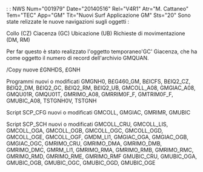  :  : NWS Num="001979" Date="20140516" Rel="V4R1" Atr="M. Cattaneo" Tem="TEC" App="GM" Tit="Nuovi Surf Applicazione GM" Sts="20"
Sono state relizzate le nuove navigazioni sugli oggetti : 

Collo (CZ)
Ciacenza (GC)
Ubicazione (UB)
Richieste di movimentazione (DM, RM)

Per far questo è stato realizzato l'oggetto temporaneo'GC' Giacenza, che ha come oggetto il numero
di record dell'archivio GMQUAN.

/Copy nuove
£GNHDS, £GNH

Programmi nuovi o modificati
GMGNH0,     B£G460_GM,  B£ICFS,  B£IQ2_CZ, B£IQ2_DM,   B£IQ2_GC,   B£IQ2_RM,   B£IQ2_UB, GMCOLL_A08, GMGIAC_A08, GMQU01R, GMQU01T,  GMRIMO_A08, GMRRIM0F_F, GMTRIM0F_F, GMUBIC_A08, TSTGNH0V,   TSTGNH

Script SCP_CFG nuovi o modificati
GMCOLL, GMGIAC, GMRIMR, GMUBIC

Script SCP_SCH nuovi o modificati
GMCOLL_CRU, GMCOLL_LIS, GMCOLL_OGA, GMCOLL_OGB, GMCOLL_OGC, GMCOLL_OGD, GMCOLL_OGE, GMCOLL_OGF, GMDM_LI1,   GMGIAC_OGA, GMGIAC_OGB, GMGIAC_OGC, GMRIMO_CRU, GMRIMO_DMA, GMRIMO_DMB, GMRIMO_DMC, GMRM_LI1,   GMRIMO_RMA, GMRIMO_RMB, GMRIMO_RMC, GMRIMO_RMD, GMRIMO_RME, GMRIMO_RMF GMUBIC_CRU, GMUBIC_OGA, GMUBIC_OGB, GMUBIC_OGC, GMUBIC_OGD, GMUBIC_OGE
